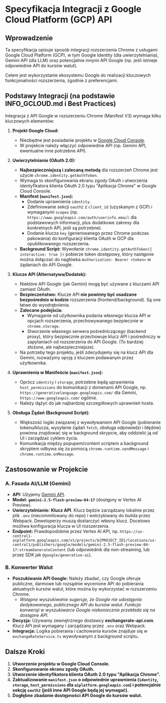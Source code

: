 # Specyfikacja Integracji z Google Cloud Platform (GCP) API

## Wprowadzenie

Ta specyfikacja opisuje sposób integracji rozszerzenia Chrome z usługami Google Cloud Platform (GCP), w tym Google Identity (dla uwierzytelniania), Gemini API (dla LLM) oraz potencjalnie innymi API Google (np. jeśli istnieje odpowiednie API do kursów walut).

Celem jest wykorzystanie ekosystemu Google do realizacji kluczowych funkcjonalności rozszerzenia, zgodnie z preferencjami.

## Podstawy Integracji (na podstawie INFO_GCLOUD.md i Best Practices)

Integracja z API Google w rozszerzeniu Chrome (Manifest V3) wymaga kilku kluczowych elementów:

1.  **Projekt Google Cloud:**
    *   Niezbędne jest posiadanie projektu w [Google Cloud Console](https://console.cloud.google.com/).
    *   W projekcie należy włączyć odpowiednie API (np. Gemini API, ewentualne inne potrzebne API).

2.  **Uwierzytelnianie (OAuth 2.0):**
    *   **Najbezpieczniejszą i zalecaną metodą** dla rozszerzeń Chrome jest użycie `chrome.identity.getAuthToken`.
    *   Wymaga to skonfigurowania ekranu zgody OAuth i utworzenia identyfikatora klienta OAuth 2.0 typu "Aplikacja Chrome" w Google Cloud Console.
    *   **Manifest (`manifest.json`):**
        *   Dodanie uprawnienia `identity`.
        *   Zdefiniowanie sekcji `oauth2` z `client_id` (uzyskanym z GCP) i wymaganymi `scopes` (np. `https://www.googleapis.com/auth/userinfo.email` dla podstawowych informacji, plus dodatkowe zakresy dla konkretnych API, jeśli są potrzebne).
        *   Dodanie klucza `key` (generowanego przez Chrome podczas pakowania) do konfiguracji klienta OAuth w GCP dla opublikowanego rozszerzenia.
    *   **Background Script:** Wywołanie `chrome.identity.getAuthToken({ interactive: true })` pobierze token dostępowy, który następnie można dołączać do nagłówka `Authorization: Bearer <token>` w żądaniach do API Google.

3.  **Klucze API (Alternatywa/Dodatek):**
    *   Niektóre API Google (jak Gemini) mogą być używane z kluczami API zamiast OAuth.
    *   **Bezpieczeństwo:** Klucze API **nie powinny być osadzane bezpośrednio w kodzie** rozszerzenia (frontend/background). Są one łatwe do wyodrębnienia.
    *   **Zalecane podejścia:**
        *   Wymaganie od użytkownika podania własnego klucza API w opcjach rozszerzenia, przechowywanego bezpiecznie w `chrome.storage`.
        *   Stworzenie własnego serwera pośredniczącego (backend proxy), który bezpiecznie przechowuje klucz API i pośredniczy w zapytaniach od rozszerzenia do API Google. (To bardziej złożone, ale najbezpieczniejsze).
    *   Na potrzeby tego projektu, jeśli zdecydujemy się na klucz API dla Gemini, rozważymy opcję z kluczem podawanym przez użytkownika.

4.  **Uprawnienia w Manifeście (`manifest.json`):**
    *   Oprócz `identity` i `storage`, potrzebne będą uprawnienia `host_permissions` do komunikacji z domenami API Google, np. `https://generativelanguage.googleapis.com/` dla Gemini, `https://www.googleapis.com/` ogólnie.
    *   Należy dążyć do jak najbardziej szczegółowych uprawnień hosta.

5.  **Obsługa Żądań (Background Script):**
    *   Większość logiki związanej z wywoływaniem API Google (pobieranie tokenu/klucza, wysyłanie żądań `fetch`, obsługa odpowiedzi i błędów) powinna znajdować się w background skrypcie, aby oddzielić ją od UI i zarządzać cyklem życia.
    *   Komunikacja między popupem/content scriptem a background skryptem odbywa się za pomocą `chrome.runtime.sendMessage` i `chrome.runtime.onMessage`.

## Zastosowanie w Projekcie

### A. Fasada AI/LLM (Gemini)

*   **API:** Użyjemy [Gemini API](https://ai.google.dev/).
*   **Model:** **`gemini-2.5-flash-preview-04-17`** (dostępny w Vertex AI Preview).
*   **Uwierzytelnianie:** **Klucz API**. Klucz będzie zarządzany lokalnie przez plik `.env` (niecommitowany do repo) i wstrzykiwany do builda przez Webpack. Deweloperzy muszą dostarczyć własny klucz. Docelowo możliwa konfiguracja klucza w UI rozszerzenia.
*   **Endpoint:** Prawdopodobnie przez Vertex AI API, np. `https://us-central1-aiplatform.googleapis.com/v1/projects/${PROJECT_ID}/locations/us-central1/publishers/google/models/gemini-2.5-flash-preview-04-17:streamGenerateContent` (lub odpowiednik dla non-streaming, lub przez SDK jak `@google/generative-ai`).

### B. Konwerter Walut

*   **Poszukiwanie API Google:** Należy zbadać, czy Google oferuje publiczne, darmowe lub rozsądnie wycenione API do pobierania aktualnych kursów walut, które można by wykorzystać w rozszerzeniu Chrome.
    *   *Wstępne wyszukiwanie sugeruje, że Google nie udostępnia dedykowanego, publicznego API do kursów walut. Funkcja konwersji w wyszukiwarce Google niekoniecznie przekłada się na dostępne API.*
*   **Decyzja:** Używamy zewnętrznego dostawcy **exchangerate-api.com**. Klucz API jest wymagany i zarządzany przez `.env` oraz Webpack.
*   **Integracja:** Logika pobierania i cachowania kursów znajduje się w `exchangeRateService.ts` wywoływanym z background scriptu.

## Dalsze Kroki

1.  **Utworzenie projektu w Google Cloud Console.**
2.  **Skonfigurowanie ekranu zgody OAuth.**
3.  **Utworzenie identyfikatora klienta OAuth 2.0 typu "Aplikacja Chrome".**
4.  **Zaktualizowanie `manifest.json` o odpowiednie uprawnienia (`identity`, `storage`, `host_permissions` dla `aiplatform.googleapis.com`) i potencjalnie sekcję `oauth2` (jeśli inne API Google będą jej wymagać).**
5.  **Dogłębne zbadanie dostępności API Google do kursów walut.** 